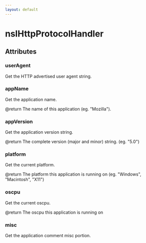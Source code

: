 ```yaml
---
layout: default
---
```


# nsIHttpProtocolHandler #

## Attributes ##

### userAgent ###

Get the HTTP advertised user agent string.


### appName ###

Get the application name.

@return The name of this application (eg. "Mozilla").


### appVersion ###

Get the application version string.

@return The complete version (major and minor) string. (eg. "5.0")


### platform ###

Get the current platform.

@return The platform this application is running on
	   (eg. "Windows", "Macintosh", "X11")


### oscpu ###

Get the current oscpu.

@return The oscpu this application is running on


### misc ###

Get the application comment misc portion.

